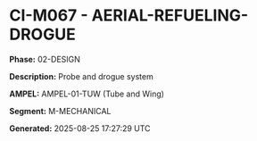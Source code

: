 # CI-M067 - AERIAL-REFUELING-DROGUE

**Phase:** 02-DESIGN

**Description:** Probe and drogue system

**AMPEL:** AMPEL-01-TUW (Tube and Wing)

**Segment:** M-MECHANICAL

**Generated:** 2025-08-25 17:27:29 UTC
